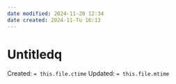```yaml
---
date modified: 2024-11-20 12:34
date created: 2024-11-Tu 16:13
---
```

# Untitledq


Created:  `= this.file.ctime`
Updated: `= this.file.mtime`